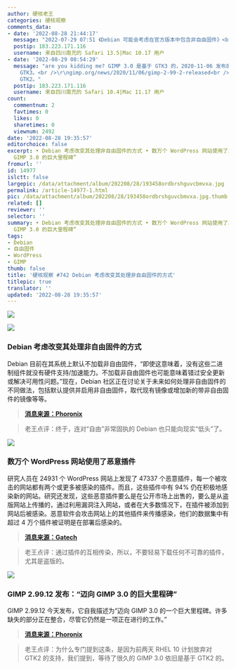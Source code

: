 ```yaml
---
author: 硬核老王
categories: 硬核观察
comments_data:
- date: '2022-08-28 21:44:17'
  message: "2022-07-29 07:51 《Debian 可能会考虑在官方版本中包含非自由固件》<br />\r\nlinux.cn/article-14873-1.html"
  postip: 183.223.171.116
  username: 来自四川南充的 Safari 13.5|Mac 10.17 用户
- date: '2022-08-29 08:54:29'
  message: "are you kidding me? GIMP 3.0 是基于 GTK3 的，2020-11-06 发布的开发版 (2.99.2) 明确说了基于
    GTK3。<br />\r\ngimp.org/news/2020/11/06/gimp-2-99-2-released<br />\r\n<br />\r\n最新的开发版编译时无需依赖
    GTK2。"
  postip: 183.223.171.116
  username: 来自四川南充的 Safari 10.4|Mac 11.17 用户
count:
  commentnum: 2
  favtimes: 0
  likes: 0
  sharetimes: 0
  viewnum: 2492
date: '2022-08-28 19:35:57'
editorchoice: false
excerpt: • Debian 考虑改变其处理非自由固件的方式 • 数万个 WordPress 网站使用了恶意插件 • GIMP 2.99.12 发布：“迈向
  GIMP 3.0 的巨大里程碑”
fromurl: ''
id: 14977
islctt: false
largepic: /data/attachment/album/202208/28/193458ordbrshguvcbmvxa.jpg
permalink: /article-14977-1.html
pic: /data/attachment/album/202208/28/193458ordbrshguvcbmvxa.jpg.thumb.jpg
related: []
reviewer: ''
selector: ''
summary: • Debian 考虑改变其处理非自由固件的方式 • 数万个 WordPress 网站使用了恶意插件 • GIMP 2.99.12 发布：“迈向
  GIMP 3.0 的巨大里程碑”
tags:
- Debian
- 自由固件
- WordPress
- GIMP
thumb: false
title: '硬核观察 #742 Debian 考虑改变其处理非自由固件的方式'
titlepic: true
translator: ''
updated: '2022-08-28 19:35:57'
---
```


![](/data/attachment/album/202208/28/193458ordbrshguvcbmvxa.jpg)


![](/data/attachment/album/202208/28/193508zz1fnr5xnd5d1c2n.jpg)


### Debian 考虑改变其处理非自由固件的方式


Debian 目前在其系统上默认不加载非自由固件，“即使这意味着，没有这些二进制组件就没有硬件支持/加速能力。不加载非自由固件也可能意味着错过安全更新或解决可用性问题。”现在，Debian 社区正在讨论关于未来如何处理非自由固件的不同做法，包括默认提供并启用非自由固件，取代现有镜像或增加新的带非自由固件的镜像等等。



> 
> **[消息来源：Phoronix](https://www.phoronix.com/news/Debian-Non-Free-Firmware-GR)**
> 
> 
> 



> 
> 老王点评：终于，连对“自由”非常固执的 Debian 也只能向现实“低头”了。
> 
> 
> 


![](/data/attachment/album/202208/28/193521lj7n07qmp5d3nd8q.png)


### 数万个 WordPress 网站使用了恶意插件


研究人员在 24931 个 WordPress 网站上发现了 47337 个恶意插件，每一个被攻击的网站都有两个或更多被感染的插件。而且，这些插件中有 94% 仍在积极地感染新的网站。研究还发现，这些恶意插件要么是在公开市场上出售的，要么是从盗版网站上传播的，通过利用漏洞注入网站，或者在大多数情况下，在插件被添加到网站后被感染。恶意软件会攻击网站上的其他插件来传播感染，他们的数据集中有超过 4 万个插件被证明是在部署后感染的。



> 
> **[消息来源：Gatech](https://www.cc.gatech.edu/news/eight-year-study-shows-dark-side-wordpress-plugins)**
> 
> 
> 



> 
> 老王点评：通过插件的互相传染，所以，不要轻易下载任何不可靠的插件，尤其是盗版的。
> 
> 
> 


![](/data/attachment/album/202208/28/193534lsue6tfl3nat7uul.jpg)


### GIMP 2.99.12 发布：“迈向 GIMP 3.0 的巨大里程碑”


GIMP 2.99.12 今天发布，它自我描述为“迈向 GIMP 3.0 的一个巨大里程碑。许多缺失的部分正在整合，尽管它仍然是一项正在进行的工作。”



> 
> **[消息来源：Phoronix](https://www.phoronix.com/news/GIMP-2.99.12-Released)**
> 
> 
> 



> 
> 老王点评：为什么专门提到这条，是因为前两天 RHEL 10 计划放弃对 GTK2 的支持，我们提到，等待了很久的 GIMP 3.0 依旧是基于 GTK2 的。
> 
> 
>